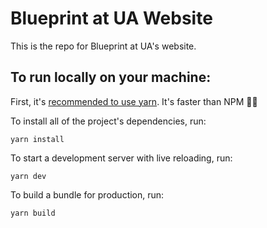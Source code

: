 # Blueprint at UA Website

This is the repo for Blueprint at UA's website.

## To run locally on your machine:

First, it's [recommended to use yarn](https://yarnpkg.com/lang/en/). It's faster than NPM 🤷‍♂️

To install all of the project's dependencies, run:

`yarn install`

To start a development server with live reloading, run:

`yarn dev`

To build a bundle for production, run:

`yarn build`

